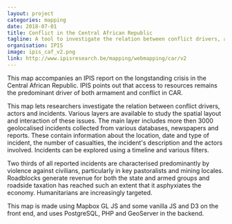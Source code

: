 ```yaml
---
layout: project
categories: mapping
date: 2018-07-01
title: Conflict in the Central African Republic
tagline: A tool to investigate the relation between conflict drivers, actors and incidents. 
organisation: IPIS
image: ipis_caf_v2.png
link: http://www.ipisresearch.be/mapping/webmapping/car/v2
---
```

This map accompanies an IPIS report on the longstanding crisis in the Central African Republic. IPIS points out that access to resources remains the predominant driver of both armament and conflict in CAR. 

This map lets researchers investigate the relation between conflict drivers, actors and incidents. Various layers are available to study the spatial layout and interaction of these issues. The main layer includes more then 3000 geolocalised incidents collected from various databases, newspapers and reports. These contain information about the location, date and type of incident, the number of casualties, the incident's description and the actors involved. Incidents can be explored using a timeline and various filters.

Two thirds of all reported incidents are characterised predominantly by violence against civilians, particularly in key pastoralists and mining locales. Roadblocks generate revenue for both the state and armed groups and roadside taxation has reached such an extent that it asphyxiates the economy. Humanitarians are increasingly targeted.

This map is made using Mapbox GL JS and some vanilla JS and D3 on the front end, and uses PostgreSQL, PHP and GeoServer in the backend.